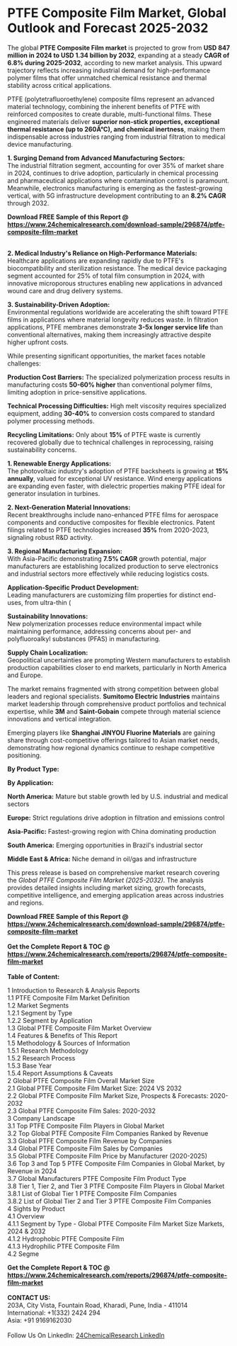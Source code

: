<h1>PTFE Composite Film Market, Global Outlook and Forecast 2025-2032</h1><p>The global <strong>PTFE Composite Film market</strong> is projected to grow from <strong>USD 847 million in 2024 to USD 1.34 billion by 2032</strong>, expanding at a steady <strong>CAGR of 6.8% during 2025-2032</strong>, according to new market analysis. This upward trajectory reflects increasing industrial demand for high-performance polymer films that offer unmatched chemical resistance and thermal stability across critical applications.</p><p>PTFE (polytetrafluoroethylene) composite films represent an advanced material technology, combining the inherent benefits of PTFE with reinforced composites to create durable, multi-functional films. These engineered materials deliver <strong>superior non-stick properties, exceptional thermal resistance (up to 260Â°C), and chemical inertness</strong>, making them indispensable across industries ranging from industrial filtration to medical device manufacturing.</p><p><strong>1. Surging Demand from Advanced Manufacturing Sectors:</strong><br>
The industrial filtration segment, accounting for over 35% of market share in 2024, continues to drive adoption, particularly in chemical processing and pharmaceutical applications where contamination control is paramount. Meanwhile, electronics manufacturing is emerging as the fastest-growing vertical, with 5G infrastructure development contributing to an <strong>8.2% CAGR</strong> through 2032.</p><div><b>Download FREE Sample of this Report @ 
            <a href="https://www.24chemicalresearch.com/download-sample/296874/ptfe-composite-film-market">
            https://www.24chemicalresearch.com/download-sample/296874/ptfe-composite-film-market</a></b></div><br><p><strong>2. Medical Industry's Reliance on High-Performance Materials:</strong><br>
Healthcare applications are expanding rapidly due to PTFE's biocompatibility and sterilization resistance. The medical device packaging segment accounted for 25% of total film consumption in 2024, with innovative microporous structures enabling new applications in advanced wound care and drug delivery systems.</p><p><strong>3. Sustainability-Driven Adoption:</strong><br>
Environmental regulations worldwide are accelerating the shift toward PTFE films in applications where material longevity reduces waste. In filtration applications, PTFE membranes demonstrate <strong>3-5x longer service life</strong> than conventional alternatives, making them increasingly attractive despite higher upfront costs.</p><p>While presenting significant opportunities, the market faces notable challenges:</p><p><strong>Production Cost Barriers:</strong> The specialized polymerization process results in manufacturing costs <strong>50-60% higher</strong> than conventional polymer films, limiting adoption in price-sensitive applications.</p><p><strong>Technical Processing Difficulties:</strong> High melt viscosity requires specialized equipment, adding <strong>30-40%</strong> to conversion costs compared to standard polymer processing methods.</p><p><strong>Recycling Limitations:</strong> Only about <strong>15%</strong> of PTFE waste is currently recovered globally due to technical challenges in reprocessing, raising sustainability concerns.</p><p><strong>1. Renewable Energy Applications:</strong><br>
The photovoltaic industry's adoption of PTFE backsheets is growing at <strong>15% annually</strong>, valued for exceptional UV resistance. Wind energy applications are expanding even faster, with dielectric properties making PTFE ideal for generator insulation in turbines.</p><p><strong>2. Next-Generation Material Innovations:</strong><br>
Recent breakthroughs include nano-enhanced PTFE films for aerospace components and conductive composites for flexible electronics. Patent filings related to PTFE technologies increased <strong>35%</strong> from 2020-2023, signaling robust R&amp;D activity.</p><p><strong>3. Regional Manufacturing Expansion:</strong><br>
With Asia-Pacific demonstrating <strong>7.5% CAGR</strong> growth potential, major manufacturers are establishing localized production to serve electronics and industrial sectors more effectively while reducing logistics costs.</p><p><strong>Application-Specific Product Development:</strong><br>
Leading manufacturers are customizing film properties for distinct end-uses, from ultra-thin (
	</p><p><strong>Sustainability Innovations:</strong><br>
New polymerization processes reduce environmental impact while maintaining performance, addressing concerns about per- and polyfluoroalkyl substances (PFAS) in manufacturing.</p><p><strong>Supply Chain Localization:</strong><br>
Geopolitical uncertainties are prompting Western manufacturers to establish production capabilities closer to end markets, particularly in North America and Europe.</p><p>The market remains fragmented with strong competition between global leaders and regional specialists. <strong>Sumitomo Electric Industries</strong> maintains market leadership through comprehensive product portfolios and technical expertise, while <strong>3M</strong> and <strong>Saint-Gobain</strong> compete through material science innovations and vertical integration.</p><p>Emerging players like <strong>Shanghai JINYOU Fluorine Materials</strong> are gaining share through cost-competitive offerings tailored to Asian market needs, demonstrating how regional dynamics continue to reshape competitive positioning.</p><p><strong>By Product Type:</strong></p><p><strong>By Application:</strong></p><p><strong>North America:</strong> Mature but stable growth led by U.S. industrial and medical sectors</p><p><strong>Europe:</strong> Strict regulations drive adoption in filtration and emissions control</p><p><strong>Asia-Pacific:</strong> Fastest-growing region with China dominating production</p><p><strong>South America:</strong> Emerging opportunities in Brazil's industrial sector</p><p><strong>Middle East &amp; Africa:</strong> Niche demand in oil/gas and infrastructure</p><p>This press release is based on comprehensive market research covering the <em>Global PTFE Composite Film Market (2025-2032)</em>. The analysis provides detailed insights including market sizing, growth forecasts, competitive intelligence, and emerging application areas across industries and regions.</p><div><b>Download FREE Sample of this Report @ 
            <a href="https://www.24chemicalresearch.com/download-sample/296874/ptfe-composite-film-market">
            https://www.24chemicalresearch.com/download-sample/296874/ptfe-composite-film-market</a></b></div><br><div><b>Get the Complete Report & TOC @ 
            <a href="https://www.24chemicalresearch.com/reports/296874/ptfe-composite-film-market">
            https://www.24chemicalresearch.com/reports/296874/ptfe-composite-film-market</a></b></div><br>
            <b>Table of Content:</b><p>1 Introduction to Research & Analysis Reports<br />
 1.1 PTFE Composite Film Market Definition<br />
 1.2 Market Segments<br />
 1.2.1 Segment by Type<br />
 1.2.2 Segment by Application<br />
 1.3 Global PTFE Composite Film Market Overview<br />
 1.4 Features & Benefits of This Report<br />
 1.5 Methodology & Sources of Information<br />
 1.5.1 Research Methodology<br />
 1.5.2 Research Process<br />
 1.5.3 Base Year<br />
 1.5.4 Report Assumptions & Caveats<br />
2 Global PTFE Composite Film Overall Market Size<br />
 2.1 Global PTFE Composite Film Market Size: 2024 VS 2032<br />
 2.2 Global PTFE Composite Film Market Size, Prospects & Forecasts: 2020-2032<br />
 2.3 Global PTFE Composite Film Sales: 2020-2032<br />
3 Company Landscape<br />
 3.1 Top PTFE Composite Film Players in Global Market<br />
 3.2 Top Global PTFE Composite Film Companies Ranked by Revenue<br />
 3.3 Global PTFE Composite Film Revenue by Companies<br />
 3.4 Global PTFE Composite Film Sales by Companies<br />
 3.5 Global PTFE Composite Film Price by Manufacturer (2020-2025)<br />
 3.6 Top 3 and Top 5 PTFE Composite Film Companies in Global Market, by Revenue in 2024<br />
 3.7 Global Manufacturers PTFE Composite Film Product Type<br />
 3.8 Tier 1, Tier 2, and Tier 3 PTFE Composite Film Players in Global Market<br />
 3.8.1 List of Global Tier 1 PTFE Composite Film Companies<br />
 3.8.2 List of Global Tier 2 and Tier 3 PTFE Composite Film Companies<br />
4 Sights by Product<br />
 4.1 Overview<br />
 4.1.1 Segment by Type - Global PTFE Composite Film Market Size Markets, 2024 & 2032<br />
 4.1.2 Hydrophobic PTFE Composite Film<br />
 4.1.3 Hydrophilic PTFE Composite Film<br />
 4.2 Segme</p><div><b>Get the Complete Report & TOC @ 
            <a href="https://www.24chemicalresearch.com/reports/296874/ptfe-composite-film-market">
            https://www.24chemicalresearch.com/reports/296874/ptfe-composite-film-market</a></b></div><br><b>CONTACT US:</b><br>
            203A, City Vista, Fountain Road, Kharadi, Pune, India - 411014<br>
            International: +1(332) 2424 294<br>
            Asia: +91 9169162030 <br><br>
            Follow Us On LinkedIn: <a href="https://www.linkedin.com/company/24chemicalresearch/">24ChemicalResearch LinkedIn</a>